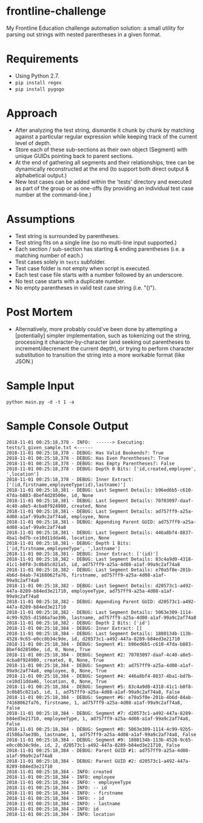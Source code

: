 # frontline-challenge
My Frontline Education challenge automation solution: a small utility for parsing out strings with nested parentheses in a given format.

# Requirements
* Using Python 2.7.
* `pip install regex`
* `pip install pygogo`

# Approach
* After analyzing the test string, dismantle it chunk by chunk by matching against a particular regular expression while keeping track of the current level of depth.
* Store each of these sub-sections as their own object (Segment) with unique GUIDs pointing back to parent sections.
* At the end of gathering all segments and their relationships, tree can be dynamically reconstructed at the end (to support both direct output & alphabetical output.)
* New test cases can be added within the 'tests' directory and executed as part of the group or as one-offs (by providing an individual test case number at the command-line.)

# Assumptions
* Test string is surrounded by parentheses.
* Test string fits on a single line (so no multi-line input supported.)
* Each section / sub-section has starting & ending parentheses (i.e. a matching number of each.)
* Test cases solely in `tests` subfolder.
* Test case folder is not empty when script is executed.
* Each test case file starts with a number followed by an underscore.
* No test case starts with a duplicate number.
* No empty parentheses in valid test case string (i.e. "()").

# Post Mortem
* Alternatively, more probably could've been done by attempting a [potentially] simpler implementation, such as tokenizing out the string, processing it character-by-character (and seeking out parentheses to increment/decrement the current depth), or trying to perform character substitution to transition the string into a more workable format (like JSON.)

# Sample Input
```
python main.py -d -t 1 -a
```

# Sample Console Output
```
2018-11-01 00:25:18,378 - INFO:  ------> Executing: tests/1_given_sample.txt <------
2018-11-01 00:25:18,378 - DEBUG: Has Valid Bookends?: True
2018-11-01 00:25:18,378 - DEBUG: Has Even Parentheses?: True
2018-11-01 00:25:18,378 - DEBUG: Has Empty Parentheses?: False
2018-11-01 00:25:18,378 - DEBUG: Depth 0 Bits: ['id,created,employee', ',location']
2018-11-01 00:25:18,378 - DEBUG: Inner Extract: ['(id,firstname,employeeType(id),lastname)']
2018-11-01 00:25:18,381 - DEBUG: Last Segment Details: b96ed6b5-c610-47da-b883-8bef4d28500e, id, None
2018-11-01 00:25:18,381 - DEBUG: Last Segment Details: 70703097-daaf-4c40-a8e5-4cba8f924980, created, None
2018-11-01 00:25:18,381 - DEBUG: Last Segment Details: ad757ff9-a25a-4d08-a1af-99a9c2af74a8, employee, None
2018-11-01 00:25:18,381 - DEBUG: Appending Parent GUID: ad757ff9-a25a-4d08-a1af-99a9c2af74a8
2018-11-01 00:25:18,381 - DEBUG: Last Segment Details: 446a8bf4-8837-4ba1-bd7b-ce10d11dda46, location, None
2018-11-01 00:25:18,381 - DEBUG: Depth 1 Bits: ['id,firstname,employeeType', ',lastname']
2018-11-01 00:25:18,381 - DEBUG: Inner Extract: ['(id)']
2018-11-01 00:25:18,382 - DEBUG: Last Segment Details: 83c4a9d0-4318-41c1-b0f8-3c0b85c021a5, id, ad757ff9-a25a-4d08-a1af-99a9c2af74a8
2018-11-01 00:25:18,382 - DEBUG: Last Segment Details: e70a5f0e-201b-4b6d-84ab-74168062fa76, firstname, ad757ff9-a25a-4d08-a1af-99a9c2af74a8
2018-11-01 00:25:18,382 - DEBUG: Last Segment Details: d20573c1-a492-447a-8289-b84ed3e21710, employeeType, ad757ff9-a25a-4d08-a1af-99a9c2af74a8
2018-11-01 00:25:18,382 - DEBUG: Appending Parent GUID: d20573c1-a492-447a-8289-b84ed3e21710
2018-11-01 00:25:18,382 - DEBUG: Last Segment Details: 5063e309-1114-4c99-92b5-d1586a7ae39b, lastname, ad757ff9-a25a-4d08-a1af-99a9c2af74a8
2018-11-01 00:25:18,382 - DEBUG: Depth 2 Bits: ['id']
2018-11-01 00:25:18,384 - DEBUG: Inner Extract: []
2018-11-01 00:25:18,384 - DEBUG: Last Segment Details: 1880134b-113b-4528-9c65-e0cc0b34c9de, id, d20573c1-a492-447a-8289-b84ed3e21710
2018-11-01 00:25:18,384 - DEBUG: Segment #1: b96ed6b5-c610-47da-b883-8bef4d28500e, id, 0, None, True
2018-11-01 00:25:18,384 - DEBUG: Segment #2: 70703097-daaf-4c40-a8e5-4cba8f924980, created, 0, None, True
2018-11-01 00:25:18,384 - DEBUG: Segment #3: ad757ff9-a25a-4d08-a1af-99a9c2af74a8, employee, 0, None, True
2018-11-01 00:25:18,384 - DEBUG: Segment #4: 446a8bf4-8837-4ba1-bd7b-ce10d11dda46, location, 0, None, True
2018-11-01 00:25:18,384 - DEBUG: Segment #5: 83c4a9d0-4318-41c1-b0f8-3c0b85c021a5, id, 1, ad757ff9-a25a-4d08-a1af-99a9c2af74a8, False
2018-11-01 00:25:18,384 - DEBUG: Segment #6: e70a5f0e-201b-4b6d-84ab-74168062fa76, firstname, 1, ad757ff9-a25a-4d08-a1af-99a9c2af74a8, False
2018-11-01 00:25:18,384 - DEBUG: Segment #7: d20573c1-a492-447a-8289-b84ed3e21710, employeeType, 1, ad757ff9-a25a-4d08-a1af-99a9c2af74a8, False
2018-11-01 00:25:18,384 - DEBUG: Segment #8: 5063e309-1114-4c99-92b5-d1586a7ae39b, lastname, 1, ad757ff9-a25a-4d08-a1af-99a9c2af74a8, False
2018-11-01 00:25:18,384 - DEBUG: Segment #9: 1880134b-113b-4528-9c65-e0cc0b34c9de, id, 2, d20573c1-a492-447a-8289-b84ed3e21710, False
2018-11-01 00:25:18,384 - DEBUG: Parent GUID #1: ad757ff9-a25a-4d08-a1af-99a9c2af74a8
2018-11-01 00:25:18,384 - DEBUG: Parent GUID #2: d20573c1-a492-447a-8289-b84ed3e21710
2018-11-01 00:25:18,384 - INFO: created
2018-11-01 00:25:18,384 - INFO: employee
2018-11-01 00:25:18,384 - INFO: - employeeType
2018-11-01 00:25:18,384 - INFO: -- id
2018-11-01 00:25:18,384 - INFO: - firstname
2018-11-01 00:25:18,384 - INFO: - id
2018-11-01 00:25:18,384 - INFO: - lastname
2018-11-01 00:25:18,384 - INFO: id
2018-11-01 00:25:18,384 - INFO: location
```
